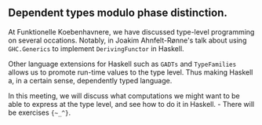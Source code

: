 

## Dependent types modulo phase distinction.

At Funktionelle Koebenhavnere, we have discussed type-level programming on
several occations. Notably, in Joakim Ahnfelt-Rønne's talk about using
`GHC.Generics` to implement `DerivingFunctor` in Haskell.

Other language extensions for Haskell such as `GADTs` and `TypeFamilies`
allows us to promote run-time values to the type level. Thus making Haskell
a, in a certain sense, dependently typed language.

In this meeting, we will discuss what computations we might want to be able
to express at the type level, and see how to do it in Haskell. - There will
be exercises `{~_^}`.

